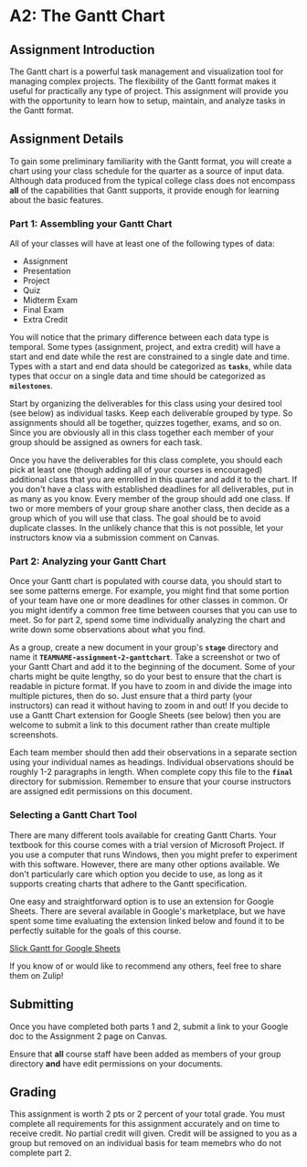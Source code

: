 A2: The Gantt Chart
===================

## Assignment Introduction

The Gantt chart is a powerful task management and visualization tool for managing complex projects. The flexibility of the Gantt format makes it useful for practically any type of project. This assignment will provide you with the opportunity to learn how to setup, maintain, and analyze tasks in the Gantt format.

## Assignment Details

To gain some preliminary familiarity with the Gantt format, you will create a chart using your class schedule for the quarter as a source of input data. Although data produced from the typical college class does not encompass **all** of the capabilities that Gantt supports, it provide enough for learning about the basic features.

### Part 1: Assembling your Gantt Chart

All of your classes will have at least one of the following types of data:

* Assignment
* Presentation
* Project
* Quiz
* Midterm Exam
* Final Exam
* Extra Credit

You will notice that the primary difference between each data type is temporal. Some types (assignment, project, and extra credit) will have a start and end date while the rest are constrained to a single date and time. Types with a start and end data should be categorized as **`tasks`**, while data types that occur on a single data and time should be categorized as **`milestones`**.

Start by organizing the deliverables for this class using your desired tool (see below) as individual tasks. Keep each deliverable grouped by type. So assignments should all be together, quizzes together, exams, and so on. Since you are obviously all in this class together each member of your group should be assigned as owners for each task.

Once you have the deliverables for this class complete, you should each pick at least one (though adding all of your courses is encouraged) additional class that you are enrolled in this quarter and add it to the chart. If you don't have a class with established deadlines for all deliverables, put in as many as you know. Every member of the group should add one class. If two or more members of your group share another class, then decide as a group which of you will use that class. The goal should be to avoid duplicate classes. In the unlikely chance that this is not possible, let your instructors know via a submission comment on Canvas.

### Part 2: Analyzing your Gantt Chart

Once your Gantt chart is populated with course data, you should start to see some patterns emerge. For example, you might find that some portion of your team have one or more deadlines for other classes in common. Or you might identify a common free time between courses that you can use to meet. So for part 2, spend some time individually analyzing the chart and write down some observations about what you find. 

As a group, create a new document in your group's **`stage`** directory and name it **`TEAMNAME-assignment-2-ganttchart`**. Take a screenshot or two of your Gantt Chart and add it to the beginning of the document. Some of your charts might be quite lengthy, so do your best to ensure that the chart is readable in picture format. If you have to zoom in and divide the image into multiple pictures, then do so. Just ensure that a third party (your instructors) can read it without having to zoom in and out! If you decide to use a Gantt Chart extension for Google Sheets (see below) then you are welcome to submit a link to this document rather than create multiple screenshots.

Each team member should then add their observations in a separate section using your individual names as headings. Individual observations should be roughly 1-2 paragraphs in length. When complete copy this file to the **`final`** directory for submission. Remember to ensure that your course instructors are assigned edit permissions on this document.


### Selecting a Gantt Chart Tool

There are many different tools available for creating Gantt Charts. Your textbook for this course comes with a trial version of Microsoft Project. If you use a computer that runs Windows, then you might prefer to experiment with this software. However, there are many other options available. We don't particularly care which option you decide to use, as long as it supports creating charts that adhere to the Gantt specification.

One easy and straightforward option is to use an extension for Google Sheets. There are several available in Google's marketplace, but we have spent some time evaluating the extension linked below and found it to be perfectly suitable for the goals of this course.

[Slick Gantt for Google Sheets](https://workspace.google.com/u/2/marketplace/app/slick_gantt_project_management_chart/963640483752)

If you know of or would like to recommend any others, feel free to share them on Zulip!

## Submitting 

Once you have completed both parts 1 and 2, submit a link to your Google doc to the Assignment 2 page on Canvas.

Ensure that **all** course staff have been added as members of your group directory **and** have edit permissions on your documents.

## Grading

This assignment is worth 2 pts or 2 percent of your total grade. You must complete all requirements for this assignment accurately and on time to receive credit. No partial credit will given. Credit will be assigned to you as a group but removed on an individual basis for team memebrs who do not complete part 2.
